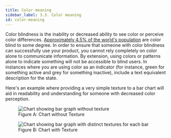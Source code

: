 ```yaml
---
title: Color meaning
sidebar_label: 3.3. Color meaning
id: color-meaning
---
```


Color blindness is the inability or decreased ability to see color or perceive
color differences. [Approximately 4.5% of the world's population](https://nei.nih.gov/health/color_blindness/facts_about) are color blind to some degree. In order to ensure that someone with color blindness can
successfully use your product, you cannot rely completely on color alone to
communicate information. By extension, using colors or patterns alone to
indicate something will not be accessible to blind users. In instances where
you are using color as an indicator (for instance, green for something active
and grey for something inactive), include a text equivalent description for the
state.

Here's an example where providing a very simple texture to a bar chart will aid in readability and understanding for someone with decreased color perception.

<figure>
  <img src="/tutorial/img/color-meaning-solid.png" alt="Chart showing bar graph without texture"/>
  <figcaption>Figure A: Chart without Texture</figcaption>
</figure>

<figure>
  <img src="/tutorial/img/color-meaning-texture.png" alt="Chart showing bar graph with distinct textures for each bar"/>
  <figcaption>Figure B: Chart with Texture </figcaption>
</figure>
